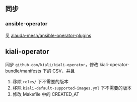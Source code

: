 ## 同步

### ansible-operator

见 [alauda-mesh/ansible-operator-plugins](https://github.com/alauda-mesh/ansible-operator-plugins)

## kiali-operator

同步 `github.com/kiali/kiali-operator`，修改 kiali-operator-bundle/manifests 下的 CSV，并且

1. 移除 `roles/` 下不需要的版本
2. 移除 `kiali-default-supported-images.yml` 下不需要的版本
3. 修改 Makefile 中的 CREATED_AT